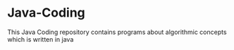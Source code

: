 # Java-Coding
This Java Coding repository contains programs about algorithmic concepts which is written in java
